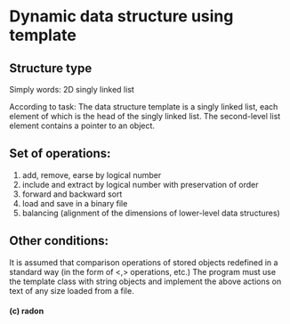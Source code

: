 # Dynamic data structure using template

## Structure type
Simply words: 2D singly linked list

According to task: 
The data structure template is a singly linked list, each element of which is the head of the singly linked list.
The second-level list element contains a pointer to an object.

## Set of operations:
1) add, remove, earse by logical number
2) include and extract by logical number with preservation of order
3) forward and backward sort
4) load and save in a binary file
5) balancing (alignment of the dimensions of lower-level data structures)

## Other conditions:
It is assumed that comparison operations of stored objects redefined in a standard way (in the form of <,> operations, etc.) 
The program must use the template class with string objects and implement the above actions on text of any size loaded from a file.

#### (c) radon
